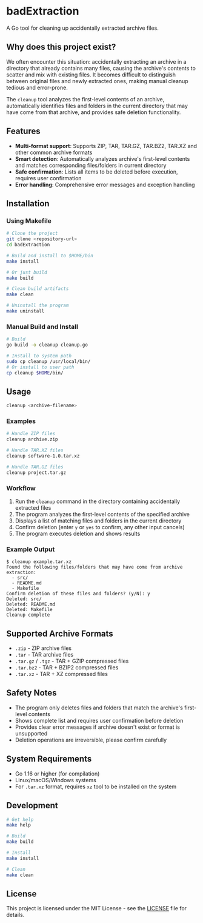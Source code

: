 # badExtraction

A Go tool for cleaning up accidentally extracted archive files.

## Why does this project exist?

We often encounter this situation: accidentally extracting an archive in a directory that already contains many files, causing the archive's contents to scatter and mix with existing files. It becomes difficult to distinguish between original files and newly extracted ones, making manual cleanup tedious and error-prone.

The `cleanup` tool analyzes the first-level contents of an archive, automatically identifies files and folders in the current directory that may have come from that archive, and provides safe deletion functionality.

## Features

- **Multi-format support**: Supports ZIP, TAR, TAR.GZ, TAR.BZ2, TAR.XZ and other common archive formats
- **Smart detection**: Automatically analyzes archive's first-level contents and matches corresponding files/folders in current directory
- **Safe confirmation**: Lists all items to be deleted before execution, requires user confirmation
- **Error handling**: Comprehensive error messages and exception handling

## Installation

### Using Makefile

```bash
# Clone the project
git clone <repository-url>
cd badExtraction

# Build and install to $HOME/bin
make install

# Or just build
make build

# Clean build artifacts
make clean

# Uninstall the program
make uninstall
```

### Manual Build and Install

```bash
# Build
go build -o cleanup cleanup.go

# Install to system path
sudo cp cleanup /usr/local/bin/
# Or install to user path
cp cleanup $HOME/bin/
```

## Usage

```bash
cleanup <archive-filename>
```

### Examples

```bash
# Handle ZIP files
cleanup archive.zip

# Handle TAR.XZ files
cleanup software-1.0.tar.xz

# Handle TAR.GZ files
cleanup project.tar.gz
```

### Workflow

1. Run the `cleanup` command in the directory containing accidentally extracted files
2. The program analyzes the first-level contents of the specified archive
3. Displays a list of matching files and folders in the current directory
4. Confirm deletion (enter `y` or `yes` to confirm, any other input cancels)
5. The program executes deletion and shows results

### Example Output

```
$ cleanup example.tar.xz
Found the following files/folders that may have come from archive extraction:
  - src/
  - README.md
  - Makefile
Confirm deletion of these files and folders? (y/N): y
Deleted: src/
Deleted: README.md
Deleted: Makefile
Cleanup complete
```

## Supported Archive Formats

- `.zip` - ZIP archive files
- `.tar` - TAR archive files
- `.tar.gz` / `.tgz` - TAR + GZIP compressed files
- `.tar.bz2` - TAR + BZIP2 compressed files
- `.tar.xz` - TAR + XZ compressed files

## Safety Notes

- The program only deletes files and folders that match the archive's first-level contents
- Shows complete list and requires user confirmation before deletion
- Provides clear error messages if archive doesn't exist or format is unsupported
- Deletion operations are irreversible, please confirm carefully

## System Requirements

- Go 1.16 or higher (for compilation)
- Linux/macOS/Windows systems
- For `.tar.xz` format, requires `xz` tool to be installed on the system

## Development

```bash
# Get help
make help

# Build
make build

# Install
make install

# Clean
make clean
```

## License

This project is licensed under the MIT License - see the [LICENSE](LICENSE) file for details.